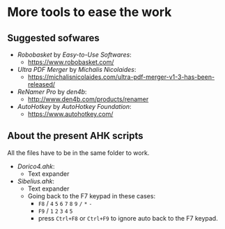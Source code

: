 # More tools to ease the work

## Suggested sofwares

 - *Robobasket* by *Easy-to-Use Softwares*:
     - https://www.robobasket.com/
 - *Ultra PDF Merger* by *Michalis Nicolaides*:
     - https://michalisnicolaides.com/ultra-pdf-merger-v1-3-has-been-released/
 - *ReNamer Pro* by *den4b*:
     - http://www.den4b.com/products/renamer
 - *AutoHotkey* by *AutoHotkey Foundation*:
     - https://www.autohotkey.com/

## About the present AHK scripts

All the files have to be in the same folder to work.

 - *Dorico4.ahk*:
    - Text expander
 - *Sibelius.ahk*:
    - Text expander
    - Going back to the F7 keypad in these cases:
        - `F8` / `4` `5` `6` `7` `8` `9` `/` `*` `-`
        - `F9` / `1` `2` `3` `4` `5`
        - press `Ctrl+F8` or `Ctrl+F9` to ignore auto back to the F7 keypad.